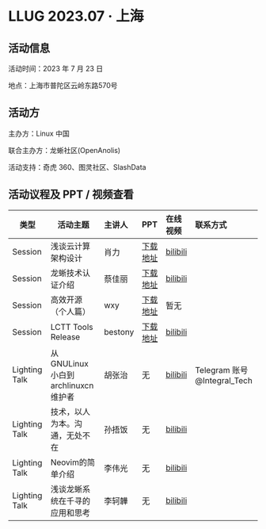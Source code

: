 # LLUG 2023.07 · 上海

## 活动信息

活动时间：2023 年 7 月 23 日

地点：上海市普陀区云岭东路570号



## 活动方

主办方：Linux 中国

联合主办方：龙蜥社区(OpenAnolis)

活动支持：奇虎 360、图灵社区、SlashData



## 活动议程及 PPT / 视频查看


| 类型          | 活动主题                              | 主讲人  | PPT | 在线视频 | 联系方式                       |
|---------------|---------------------------------------|:--------|:----|:---------|:-------------------------------|
| Session       | 浅谈云计算架构设计                    | 肖力    |[下载地址](https://github.com/Linux-CN/LLUG-Shares/blob/main/Shanghai/2023.07-Qihoo/7.23%20%E8%82%96%E5%8A%9B%20%E6%B5%85%E8%B0%88%E4%BA%91%E8%AE%A1%E7%AE%97%E6%9E%B6%E6%9E%84%E8%AE%BE%E8%AE%A1%20v6%EF%BC%88%E8%84%B1%E6%95%8F%E7%89%88%EF%BC%89%20.pdf)|[bilibili](https://www.bilibili.com/video/BV1RM4y1p7qe/)|                                |
| Session       | 龙蜥技术认证介绍                      | 蔡佳丽  |[下载地址](https://github.com/Linux-CN/LLUG-Shares/blob/main/Shanghai/2023.07-Qihoo/7.23%20%E8%94%A1%E4%BD%B3%E4%B8%BD%20%E9%BE%99%E8%9C%A5%E6%8A%80%E6%9C%AF%E8%AE%A4%E8%AF%81%E4%BB%8B%E7%BB%8D.pdf)|[bilibili](https://www.bilibili.com/video/BV1zX4y1E78U/)|                                |
| Session       | 高效开源（个人篇）                      | wxy     |[下载地址](https://github.com/Linux-CN/LLUG-Shares/blob/main/Shanghai/2023.07-Qihoo/7.23%20wxy%20%E9%AB%98%E6%95%88%E5%BC%80%E6%BA%90%EF%BC%88%E4%B8%AA%E4%BA%BA%E7%AF%87%EF%BC%89.pdf)|暂无|                                |
| Session       | LCTT Tools Release                    | bestony |[下载地址](https://github.com/Linux-CN/LLUG-Shares/blob/main/Shanghai/2023.07-Qihoo/7.23%20%E7%99%BD%E5%AE%A6%E6%88%90%20LCTT.%20Tools%20Release.pdf)|[bilibili](https://www.bilibili.com/video/BV17c411F7jD/)|                                |
| Lighting Talk | 从 GNULinux 小白到 archlinuxcn 维护者 | 胡张治  |无|[bilibili](https://www.bilibili.com/video/BV1cm4y1j7eW/)|  Telegram 账号 @Integral_Tech |
| Lighting Talk | 技术，以人为本。沟通，无处不在           |孙捂饭|无|[bilibili](https://www.bilibili.com/video/BV15k4y1V7Dd/)|                                |
| Lighting Talk | Neovim的简单介绍                      |李伟光|无|[bilibili](https://www.bilibili.com/video/BV1xV4y1q71u/)|                                |
| Lighting Talk | 浅谈龙蜥系统在千寻的应用和思考        |李轲韡|无|[bilibili](https://www.bilibili.com/video/BV1pu4y127x2/)|                                |

